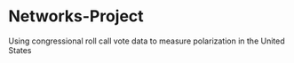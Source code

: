 # Networks-Project

Using congressional roll call vote data to measure polarization in the United States